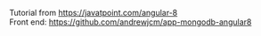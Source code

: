 Tutorial from <https://javatpoint.com/angular-8>
<br/>
Front end: <https://github.com/andrewjcm/app-mongodb-angular8>